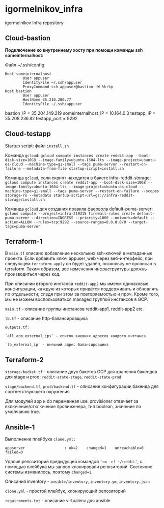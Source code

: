 # igormelnikov_infra
igormelnikov Infra repository

## Cloud-bastion
**Подключение ко внутреннему хосту при помощи команды ssh someinternalhost:**

Файл ~/.ssh/config:

```
Host someinternalhost
        User appuser
        IdentityFile ~/.ssh/appuser
        ProxyCommand ssh appuser@bastion -W %h:%p
Host bastion
        User appuser
        HostName 35.210.200.77
        IdentityFile ~/.ssh/appuser
```
bastion_IP = 35.204.149.219
someinternalhost_IP = 10.164.0.3
testapp_IP = 35.208.236.82
testapp_port = 9292
## Cloud-testapp
Startup script: файл `install.sh`

Команда `gcloud`:
`gcloud compute instances create reddit-app --boot-disk-size=10GB --image-family=ubuntu-1604-lts --image-project=ubuntu-os-cloud --machine-type=g1-small --tags puma-server --restart-on-failure --metadata-from-file startup-script=install.sh`

Команда `gcloud`, если скрипт находится в бакете infra-reddit-storage:
`gcloud compute instances create reddit-app --boot-disk-size=10GB --image-family=ubuntu-1604-lts --image-project=ubuntu-os-cloud --machine-type=g1-small --tags puma-server --restart-on-failure --scopes storage-ro --metadata startup-script-url=gs://infra-reddit-storage/install.sh`

Команда `gcloud` для создания правила фаервола default-puma-server:
`gcloud compute --project=infra-219315 firewall-rules create default-puma-server --direction=INGRESS --priority=1000 --network=default --action=ALLOW --rules=tcp:9292 --source-ranges=0.0.0.0/0 --target-tags=puma-server`
## Terraform-1
В `main.tf` описано добавление нескольких ssh-ключей в метаданные проекта. Если добавить ключ appuser_web через веб-интерфейс, при следующем `terraform apply` он будет удалён, поскольку не прописан в terraform. Таким образом, все изменения инфраструктуры должны производиться через код.

При описании второго инстанса `reddit-app2` мы имеем одинаковые конфигурации, каждую из которых придётся поддерживать и обновлять по отдельности, следя при этом за повторяемостью и проч. Кроме того, мы не можем воспользоваться managed группой инстансов в GCP.

`main.tf` - описание группы инстансов reddit-app1, reddit-app2 etc.

`lb.tf` - описание http-балансировщика

`outputs.tf:`

	`all_app_external_ips` - список внешних адресов каждого инстанса

	`lb_external_ip` - внешний адрес балансировщика
## Terraform-2
`storage-bucket.tf` - описание двух бакетов GCP для хранения бакендов для stage и prod: `reddit-state-stage`, `reddit-state-prod`

`stage/backend.tf`, `prod/backend.tf` - описание конфигурации бакенда для соответствующего окружения

Для модулей app и db переменная use_provisioner отвечает за включение/отключение провиженера, тип boolean, значение по умолчанию true.
## Ansible-1
Выполнение плейбука `clone.yml:`

`appserver                  : ok=2    changed=1    unreachable=0    failed=0`

Удалив репозиторий предыдущей командой `'rm -rf ~/reddit'`, с помощью плейбука мы заново клонировали репозиторий. Состояние системы изменилось, поэтому `changed=1`.

Описания inventory - `ansible/inventory`, `inventory.ym`, `inventory.json`

`clone.yml` - простой плейбук, клонирующий репозиторий

`requirements.txt` - описание virtualenv для ansible
